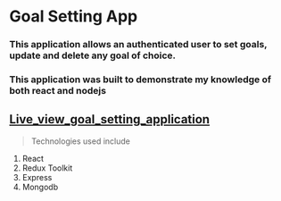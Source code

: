 # Goal Setting App
### This application allows an authenticated user to set goals, update and delete any goal of choice.
### This application was built to demonstrate my knowledge of both react and nodejs
## [Live_view_goal_setting_application](https://goal-setting-app.netlify.app/)
> Technologies used include
1. React
2. Redux Toolkit
3. Express
4. Mongodb
